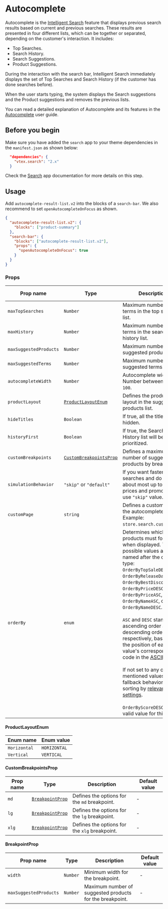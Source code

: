 # Autocomplete

Autocomplete is the [Intelligent Search](https://help.vtex.com/tracks/vtex-intelligent-search--19wrbB7nEQcmwzDPl1l4Cb) feature that displays previous search results based on current and previous searches. These results are presented in four different lists, which can be together or separated, depending on the customer's interaction. It includes:

- Top Searches.
- Search History.
- Search Suggestions.
- Product Suggestions.

During the interaction with the search bar, Intelligent Search immediately displays the set of Top Searches and Search History (if the customer has done searches before).

When the user starts typing, the system displays the Search suggestions and the Product suggestions and removes the previous lists.

You can read a detailed explanation of Autocomplete and its features in the [Autocomplete](https://help.vtex.com/tracks/vtex-intelligent-search--19wrbB7nEQcmwzDPl1l4Cb/4gXFsEWjF7QF7UtI2GAvhL) user guide.

## Before you begin

Make sure you have added the `search` app to your theme dependencies in the `manifest.json` as shown below:

```json
  "dependencies": {
    "vtex.search": "2.x"
  }
```

Check the [Search](https://developers.vtex.com/docs/apps/vtex.search) app documentation for more details on this step.

## Usage

Add `autocomplete-result-list.v2` into the blocks of a `search-bar`. We also recommend to set `openAutocompleteOnFocus` as shown.

```json
{
  "autocomplete-result-list.v2": {
    "blocks": ["product-summary"]
  },
  "search-bar": {
    "blocks": ["autocomplete-result-list.v2"],
    "props": {
      "openAutocompleteOnFocus": true
    }
  }
}
```

### Props

| Prop name | Type | Description | Default value |
| - | - | - | - |
| `maxTopSearches` | `Number` | Maximum number of terms in the top searches list. | `10` |
| `maxHistory` | `Number` | Maximum number of terms in the search history list. | `5` |
| `maxSuggestedProducts` | `Number` | Maximum number of suggested products. | `3` |
| `maxSuggestedTerms` | `Number` | Maximum number of suggested terms. | `3` |
| `autocompleteWidth` | `Number` | Autocomplete width. Number between `0` and `100`. | - |
| `productLayout` | [`ProductLayoutEnum`](#productlayoutenum) | Defines the product layout in the suggested products list. | - |
| `hideTitles` | `Boolean` | If true, all the titles will be hidden. | `false` |
| `historyFirst` | `Boolean` | If true, the Search History list will be prioritized. | `false` |
| `customBreakpoints` | [`CustomBreakpointsProp`](#custombreakpointsprop) | Defines a maximum number of suggested products by breakpoints. | -             |
| `simulationBehavior` | `"skip"` or `"default"` | If you want faster searches and do not care about most up to date prices and promotions, use `"skip"` value. | `default` |
| `customPage` | `string` | Defines a custom page to the autocomplete links. Example: `store.search.custom`. |  `store.search` |
| `orderBy` | `enum` | Determines which order products must follow when displayed. The possible values are named after the order type: `OrderByTopSaleDESC`, `OrderByReleaseDateDESC`, `OrderByBestDiscountDESC`, `OrderByPriceDESC`, `OrderByPriceASC`, `OrderByNameASC`, or `OrderByNameDESC`. <br/><br/>`ASC` and `DESC` stand for ascending order and descending order, respectively, based on the position of each value's corresponding code in the [ASCII table](http://www.asciitable.com/). <br/><br/>If not set to any of the mentioned values, the fallback behavior is sorting by [relevance settings](https://help.vtex.com/tracks/vtex-intelligent-search--19wrbB7nEQcmwzDPl1l4Cb/1qlObWIib6KqgrfX1FCOXS). <br/><br/>`OrderByScoreDESC` is **not** a valid value for this prop. | `""` |

#### ProductLayoutEnum

| Enum name    | Enum value   |
| ------------ | ------------ |
| `Horizontal` | `HORIZONTAL` |
| `Vertical`   | `VERTICAL`   |

#### CustomBreakpointsProp

| Prop name | Type | Description | Default value |
| - | - | - | - |
| `md` | [`BreakpointProp`](#breakpointprop) | Defines the options for the `md` breakpoint.  | - |
| `lg` | [`BreakpointProp`](#breakpointprop) | Defines the options for the `lg` breakpoint. | - |
| `xlg` | [`BreakpointProp`](#breakpointprop) | Defines the options for the `xlg` breakpoint. | - |

#### BreakpointProp

| Prop name | Type | Description | Default value |
| - | - | - | - |
| `width` | `Number` | Minimum width for the breakpoint. | - |
| `maxSuggestedProducts` | `Number` | Maximum number of suggested products for the breakpoint. | - |
